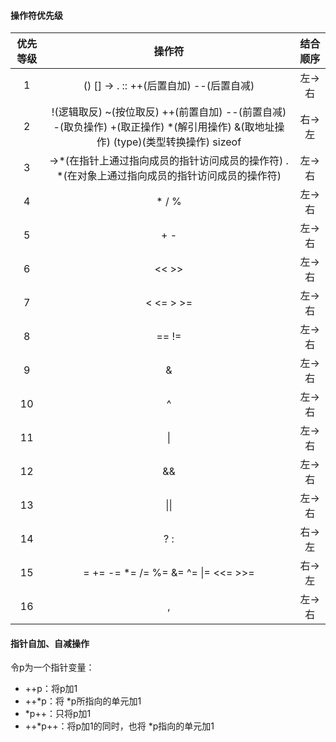 #### 操作符优先级

| 优先等级 |                   操作符                    | 结合顺序 |
| :--: | :--------------------------------------: | :--: |
|  1   | ()   []   ->   .   ::   ++(后置自加)   --(后置自减) | 左->右 |
|  2   | !(逻辑取反)   ~(按位取反)   ++(前置自加)   --(前置自减)   -(取负操作)   +(取正操作)   *(解引用操作)   &(取地址操作)   (type)(类型转换操作)   sizeof | 右->左 |
|  3   | ->*(在指针上通过指向成员的指针访问成员的操作符)   . *(在对象上通过指向成员的指针访问成员的操作符) | 左->右 |
|  4   |               *    /    %                | 左->右 |
|  5   |                  +    -                  | 左->右 |
|  6   |                 <<    >>                 | 左->右 |
|  7   |            <    <=    >    >=            | 左->右 |
|  8   |                 ==    !=                 | 左->右 |
|  9   |                    &                     | 左->右 |
|  10  |                    ^                     | 左->右 |
|  11  |                    \|                    | 左->右 |
|  12  |                    &&                    | 左->右 |
|  13  |                   \|\|                   | 左->右 |
|  14  |                   ? :                    | 右->左 |
|  15  | =    +=    -=    *=    /=    %=    &=    ^=    \|=    <<=    >>= | 右->左 |
|  16  |                    ,                     | 左->右 |



#### 指针自加、自减操作

令p为一个指针变量：

* ++p：将p加1
* ++*p：将 *p所指向的单元加1
* *p++：只将p加1
* ++*p++：将p加1的同时，也将 *p指向的单元加1